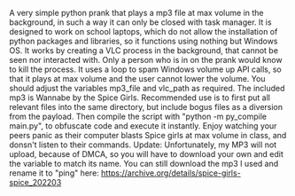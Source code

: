 A very simple python prank that plays a mp3 file at max volume in the background, in such a way it can only be closed with task manager. It is designed to work on school laptops, which do not allow the installation of python packages and libraries, so it functions using nothing but Windows OS. 
It works by creating a VLC process in the background, that cannot be seen nor interacted with. Only a person who is in on the prank would know to kill the process. It uses a loop to spam Windows volume up API calls, so that it plays at max volume and the user cannot lower the volume. You should adjust the variables mp3_file and vlc_path as required. The included mp3 is Wannabe by the Spice Girls. 
Recommended use is to first put all relevant files into the same directory, but include bogus files as a diversion from the payload. Then compile the script with "python -m py_compile main.py", to obfuscate code and execute it instantly. Enjoy watching your peers panic as their computer blasts Spice girls at max volume in class, and donsn't listen to their commands. 
Update: Unfortunately, my MP3 will not upload, because of DMCA, so you will have to download your own and edit the variable to match its name. You can still download the mp3 I used and rename it to "ping" here: https://archive.org/details/spice-girls-spice_202203
